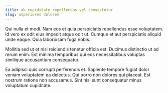 ```yaml
---
title: ab cupiditate repellendus vel consectetur
slug: asperiores dolorem
---
```


Qui nulla et modi. Nam eos et quia perspiciatis repellendus esse voluptatem. Id vero ex odit eius impedit atque odit ut. Cumque et aut perspiciatis aliquid unde eaque. Quia laboriosam fuga nobis.

Mollitia sed ut et nisi reiciendis tenetur officia est. Ducimus distinctio ut ad rerum enim. Est minima temporibus qui eos necessitatibus voluptas similique accusantium consequatur.

Ea adipisci quis corrupti perferendis et. Sapiente tempore fugiat dolor veniam voluptatem ea delectus. Qui porro non dolores qui placeat. Est nostrum ratione non accusamus. Sint nisi sunt consequatur minus voluptatum cupiditate.
